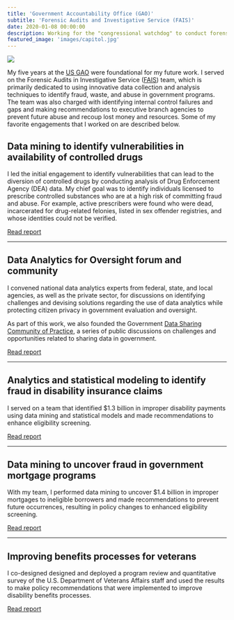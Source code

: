 ```yaml
---
title: 'Government Accountability Office (GAO)'
subtitle: 'Forensic Audits and Investigative Service (FAIS)'
date: 2020-01-08 00:00:00
description: Working for the "congressional watchdog" to conduct forensic audits and investigations of fraud, waste, and abuse in federal government programs, as well as reviews of program efficiency and effectiveness.
featured_image: 'images/capitol.jpg'
---
```


![]({{site.baseurl}}/images/gao.jpg)

My five years at the [US GAO](https://gao.gov) were foundational for my future work. I served on the Forensic Audits in Investigative Service ([FAIS](https://www.legalexecutiveinstitute.com/gao-investigative-forensics)) team, which is primarily dedicated to using innovative data collection and analysis techniques to identify fraud, waste, and abuse in government programs. The team was also charged with identifying internal control failures and gaps and making recommendations to executive branch agencies to prevent future abuse and recoup lost money and resources. Some of my favorite engagements that I worked on are described below.

## Data mining to identify vulnerabilities in availability of controlled drugs

I led the initial engagement to identify vulnerabilities that can lead to the diversion of controlled drugs by conducting analysis of Drug Enforcement Agency (DEA) data. My chief goal was to identify individuals licensed to prescribe controlled substances who are at a high risk of committing fraud and abuse. For example, active prescribers were found who were dead, incarcerated for drug-related felonies, listed in sex offender registries, and whose identities could not be verified.

<a href="https://www.gao.gov/products/GAO-16-310" class="button button--large">Read report</a> 

---

## Data Analytics for Oversight forum and community

I convened national data analytics experts from federal, state, and local agencies, as well as the private sector, for discussions on identifying challenges and devising solutions regarding the use of data analytics while protecting citizen privacy in government evaluation and oversight.

As part of this work, we also founded the Government [Data Sharing Community of Practice](https://blog.gao.gov/2015/03/30/sharing-data-to-improve-disaster-response-and-recovery-programs), a series of public discussions on challenges and opportunities related to sharing data in government.

<a href="https://www.gao.gov/products/GAO-13-680SP" class="button button--large">Read report</a> 

---

## Analytics and statistical modeling to identify fraud in disability insurance claims

I served on a team that identified $1.3 billion in improper disability payments using data mining and statistical models and made recommendations to enhance eligibility screening.

<a href="https://www.gao.gov/products/GAO-13-635" class="button button--large">Read report</a> 

---

## Data mining to uncover fraud in government mortgage programs

With my team, I performed data mining to uncover $1.4 billion in improper mortgages to ineligible borrowers and made recommendations to prevent future occurrences, resulting in policy changes to enhanced eligibility screening.

<a href="https://www.gao.gov/products/GAO-12-592" class="button button--large">Read report</a> 

---

## Improving benefits processes for veterans

I co-designed designed and deployed a program review and quantitative survey of the U.S. Department of Veterans Affairs staff and used the results to make policy recommendations that were implemented to improve disability benefits processes.

<a href="https://www.gao.gov/products/GAO-11-812" class="button button--large">Read report</a> 
